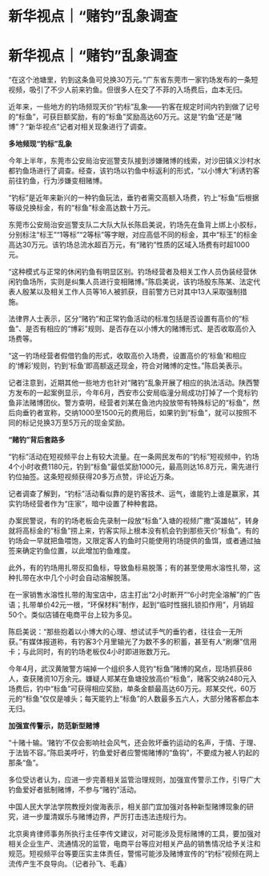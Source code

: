 # 新华视点｜“赌钓”乱象调查

# 新华视点｜“赌钓”乱象调查

“在这个池塘里，钓到这条鱼可兑换30万元。”广东省东莞市一家钓场发布的一条短视频，吸引了不少人前来钓鱼。但很多人在交了不菲的入场费后，血本无归。

近年来，一些地方的钓场频现天价“钓标”乱象——钓客在规定时间内钓到做了记号的“标鱼”，可获巨额奖励，有的“标鱼”奖励高达60万元。这是“钓鱼”还是“赌博”？“新华视点”记者对相关现象进行了调查。

**多地频现“钓标”乱象**

今年上半年，东莞市公安局治安巡警支队接到涉嫌赌博的线索，对沙田镇义沙村水都钓鱼场进行了调查。经查，该钓场以钓鱼中标返利的形式，“以小博大”利诱钓客前往钓鱼，行为涉嫌变相赌博。

“钓标”是近年来新兴的一种钓鱼玩法，垂钓者需交高额入场费，钓上“标鱼”后根据等级兑换标金，有的“标鱼”标金高达数十万元。

东莞市公安局治安巡警支队二大队大队长陈启美说，钓场先在鱼背上绑上小胶标，分别标注“标王”“1等标”“2等标”等字眼，对应高低不同的标金，其中“标王”的标金高达30万元。该钓场总流水超百万元，有“赌钓”性质的区域入场费有时超1000元。

“这种模式与正常的休闲钓鱼有明显区别。钓场经营者及相关工作人员伪装经营休闲钓鱼场所，实则是纠集人员进行变相赌博。”陈启美说，该钓场股东陈某、法定代表人殷某以及相关工作人员等16人被抓获，目前警方已对其中13人采取强制措施。

法律界人士表示，区分“赌钓”和正常钓鱼活动的标准包括是否设置有高价的“标鱼”、是否有相应的“博彩”规则、是否存在以小博大的赌博形式、是否收取高价入场费等。

“这一钓场经营者假借钓鱼的形式，收取高价入场费，设置高价的‘标鱼’和相应的‘博彩’规则，钓到‘标鱼’即高额返还现金，符合对赌博的定性。”陈启美表示。

记者注意到，近期其他一些地方也针对“赌钓”乱象开展了相应的执法活动。陕西警方发布的一起案例显示，今年6月，西安市公安局临潼分局成功打掉了一个竞标钓鱼非法赌博团伙。警方查明，经营者刘某在鱼池内投放带有特殊标记的“标鱼”，然后向垂钓者宣称，交纳1000至1500元的费用后，如果钓到“标鱼”，就可以按照不同的标记兑换3万至5万元的现金奖励。

**“赌钓”背后套路多**

“钓标”活动在短视频平台上有较大流量。在一条网民发布的“钓标”短视频中，钓场4个小时收费1180元，钓到“标鱼”最低奖励1000元，最高则达16.8万元，需先进行钓位抽签。这条短视频获得20多万点赞，评论近万条。

记者调查了解到，“钓标”活动看似靠的是钓客技术、运气，谁能钓上谁是赢家，其实钓场经营者作为“庄家”，暗中设置了种种套路。

办案民警说，有的钓场老板会先录制一段放“标鱼”入塘的视频广撒“英雄帖”，转身就将高标金的“标鱼”捞上来，钓客实际上根本没有机会钓到那些天价“标鱼”。有的钓场会一早就把鱼喂饱，又限定客人钓鱼时只能使用钓场提供的鱼饵，或者通过抽签来确定钓鱼位置，以此增加钓鱼难度。

此外，有的钓场用扎带反扣鱼标，导致鱼标易脱落；有的甚至使用水溶性扎带，这种扎带在水中几个小时会自动溶解脱落。

在一家销售水溶性扎带的淘宝店中，店主打出“2小时断开”“6小时完全溶解”的广告语；扎带单价42元一根，“环保材料”制作，起到“临时性捆扎锁扣作用”，月销超50个。类似店铺在电商平台上较为多见。

陈启美说：“那些抱着以小博大的心理、想试试手气的垂钓者，往往会一无所获。”有媒体报道称，有钓客3个月里输光了为数不多的积蓄，甚至有人“刷爆”信用卡；与此同时，有的钓场老板仅4小时即进账数万元。

今年4月，武汉黄陂警方端掉一个组织多人竞钓“标鱼”赌博的窝点，现场抓获86人，查获赌资10万余元。嫌疑人郑某在鱼塘投放高价“标鱼”，赌客交纳2480元入场费后，钓中“标鱼”可获得相应奖励，单条金额最高达60万元。郑某交代，60万元的“标鱼”仅仅是噱头；每天能钓上“标鱼”的人数最多五六人，大部分赌客都血本无归。

**加强宣传警示，防范新型赌博**

“十赌十输。‘赌钓’不仅会影响社会风气，还会败坏垂钓运动的名声，于情、于理、于法皆不容。”陈启美呼吁，钓鱼爱好者应警惕赌博的“鱼钩”，不要成为被人钓起的那条“鱼”。

多位受访者认为，应进一步完善相关监管治理规则，加强宣传警示工作，引导广大钓鱼爱好者抵制赌博，不参与“赌钓”活动。

中国人民大学法学院教授刘俊海表示，相关部门宜加强对各种新型赌博现象的研究，进一步厘清娱乐与赌博边界，严厉打击违法违规行为。

北京奥肯律师事务所执行主任李传文建议，对可能涉及竞标赌博的工具，要加强对相关企业生产、流通情况的监管，电商平台等应对相关产品的销售情况给予关注和规范。短视频平台等要压实主体责任，警惕可能涉及赌博宣传的“钓标”视频在网上流传产生不良导向。（记者孙飞、毛鑫）


